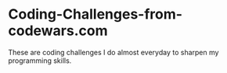 # Coding-Challenges-from-codewars.com
These are coding challenges I do almost everyday to sharpen my programming skills.
